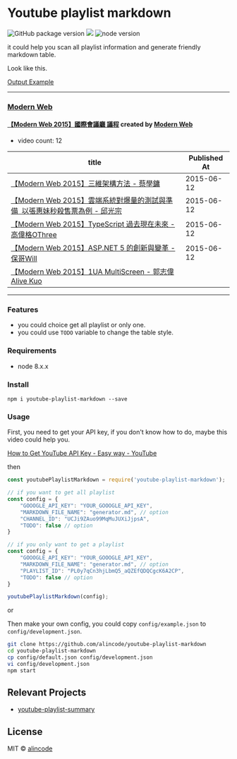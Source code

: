 # Youtube playlist markdown

![GitHub package version](https://img.shields.io/github/package-json/v/alincode/youtube-playlist-markdown.svg)
[![](https://img.shields.io/badge/license-MIT-blue.svg)](LICENSE)
![node version](https://img.shields.io/node/v/youtube-playlist-markdown.svg)
<!-- [![Dependency Status](https://img.shields.io/david/alincode/youtube-playlist-markdown.svg?style=flat)](https://david-dm.org/alincode/youtube-playlist-markdown) -->

it could help you scan all playlist information and generate friendly markdown table.

Look like this.

[Output Example](https://github.com/alincode/youtube-playlist-markdown/blob/master/output_example.md)

---
### [Modern Web](https://www.youtube.com/channel/UCJi9ZAuo99MqMuJUXiJjpsA)

#### [【Modern Web 2015】國際會議廳 議程](https://www.youtube.com/playlist?list=PLr0GICQoHA0KDNV0HkH10_ieusLd_KVaz) created by [Modern Web](https://www.youtube.com/channel/UCJi9ZAuo99MqMuJUXiJjpsA)

* video count: 12 

| title                                                                                                                              | Published At |
| ---------------------------------------------------------------------------------------------------------------------------------- | ------------ |
| [【Modern Web 2015】三維架構方法 - 蔡學鏞](https://www.youtube.com/watch?v=6mxmVh0u8_k)                                                       | 2015-06-12   |
| [【Modern Web 2015】雲端系統對爆量的測試與準備 ­ 以張惠妹秒殺售票為例 - 邱光宗](https://www.youtube.com/watch?v=-bLYwGTcNRc)                                   | 2015-06-12   |
| [【Modern Web 2015】TypeScript 過去現在未來 - 高偉格OThree](https://www.youtube.com/watch?v=qFrvC7TQS14)                                      | 2015-06-12   |
| [【Modern Web 2015】ASP.NET 5 的創新與變革 - 保哥Will](https://www.youtube.com/watch?v=zqzZVSdKy1Y)                                          | 2015-06-12   |
| [【Modern Web 2015】1UA MultiScreen - 郭志偉Alive Kuo](https://www.youtube.com/watch?v=dLI3rS_x0fQ)                                     | 

---
### Features

* you could choice get all playlist or only one.
* you could use `TODO` variable to change the table style.
### Requirements

* node 8.x.x
### Install

```
npm i youtube-playlist-markdown --save
```

<!--
#### Command Line Options

This generator can also be further configured with the following command line flags.

    -h, --help          output usage information
    -V, --version       output the version number
    -C, --channel       generate all playlists
    -P, --playlist      generate a playlist
        --video         generate all videos
    -f, --force         force on non-empty directory
-->
### Usage

First, you need to get your API key, if you don't know how to do, maybe this video could help you.

[How to Get YouTube API Key - Easy way - YouTube](https://www.youtube.com/watch?v=_U_VS12uu-o)

then

```js
const youtubePlaylistMarkdown = require('youtube-playlist-markdown');

// if you want to get all playlist
const config = {
    "GOOOGLE_API_KEY": "YOUR_GOOOGLE_API_KEY",
    "MARKDOWN_FILE_NAME": "generator.md", // option
    "CHANNEL_ID": "UCJi9ZAuo99MqMuJUXiJjpsA",
    "TODO": false // option
}

// if you only want to get a playlist
const config = {
    "GOOOGLE_API_KEY": "YOUR_GOOOGLE_API_KEY",
    "MARKDOWN_FILE_NAME": "generator.md", // option
    "PLAYLIST_ID": "PL0y7qCn3hjLbmQ5_aQZEfQDQCgcK6A2CP",
    "TODO": false // option
}

youtubePlaylistMarkdown(config);
```

or

Then make your own config, you could copy `config/example.json` to `config/development.json`.

```bash
git clone https://github.com/alincode/youtube-playlist-markdown
cd youtube-playlist-markdown
cp config/default.json config/development.json
vi config/development.json
npm start
```

## Relevant Projects

* [youtube-playlist-summary](https://github.com/alincode/youtube-playlist-summary)

## License

MIT © [alincode](https://github.com/alincode/youtube-playlist-markdown)